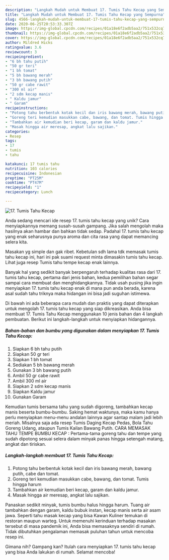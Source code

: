 ```yaml
---
description: "Langkah Mudah untuk Membuat 17. Tumis Tahu Kecap yang Sempurna"
title: "Langkah Mudah untuk Membuat 17. Tumis Tahu Kecap yang Sempurna"
slug: 4566-langkah-mudah-untuk-membuat-17-tumis-tahu-kecap-yang-sempurna
date: 2020-06-25T20:53:33.307Z
image: https://img-global.cpcdn.com/recipes/01a18e6f2adb5aa2/751x532cq70/17-tumis-tahu-kecap-foto-resep-utama.jpg
thumbnail: https://img-global.cpcdn.com/recipes/01a18e6f2adb5aa2/751x532cq70/17-tumis-tahu-kecap-foto-resep-utama.jpg
cover: https://img-global.cpcdn.com/recipes/01a18e6f2adb5aa2/751x532cq70/17-tumis-tahu-kecap-foto-resep-utama.jpg
author: Mildred Hicks
ratingvalue: 3.6
reviewcount: 3
recipeingredient:
- "6 bh tahu putih"
- "50 gr teri"
- "1 bh tomat"
- "5 bh bawang merah"
- "3 bh bawang putih"
- "50 gr cabe rawit"
- "300 ml air"
- "2 sdm kecap manis"
- " Kaldu jamur"
- " Garam"
recipeinstructions:
- "Potong tahu berbentuk kotak kecil dan iris bawang merah, bawang putih, cabe dan tomat."
- "Goreng teri kemudian masukkan cabe, bawang, dan tomat. Tumis hingga harum"
- "Tambahkan air kemudian beri kecap, garam dan kaldu jamur."
- "Masak hingga air meresap, angkat lalu sajikan."
categories:
- Resep
tags:
- 17
- tumis
- tahu

katakunci: 17 tumis tahu 
nutrition: 103 calories
recipecuisine: Indonesian
preptime: "PT25M"
cooktime: "PT47M"
recipeyield: "1"
recipecategory: Lunch

---
```



![17. Tumis Tahu Kecap](https://img-global.cpcdn.com/recipes/01a18e6f2adb5aa2/751x532cq70/17-tumis-tahu-kecap-foto-resep-utama.jpg)

Anda sedang mencari ide resep 17. tumis tahu kecap yang unik? Cara menyiapkannya memang susah-susah gampang. Jika salah mengolah maka hasilnya akan hambar dan bahkan tidak sedap. Padahal 17. tumis tahu kecap yang enak seharusnya punya aroma dan cita rasa yang dapat memancing selera kita.

Masakan yg simple dan gak ribet. Kebetulan sdh lama tdk memasak tumis tahu kecap ini, hari ini pak suami request minta dimasakin tumis tahu kecap. Lihat juga resep Tumis tahu tempe kecap enak lainnya.

Banyak hal yang sedikit banyak berpengaruh terhadap kualitas rasa dari 17. tumis tahu kecap, pertama dari jenis bahan, kedua pemilihan bahan segar sampai cara membuat dan menghidangkannya. Tidak usah pusing jika ingin menyiapkan 17. tumis tahu kecap enak di mana pun anda berada, karena asal sudah tahu triknya maka hidangan ini bisa jadi suguhan istimewa.


Di bawah ini ada beberapa cara mudah dan praktis yang dapat diterapkan untuk mengolah 17. tumis tahu kecap yang siap dikreasikan. Anda bisa membuat 17. Tumis Tahu Kecap menggunakan 10 jenis bahan dan 4 langkah pembuatan. Berikut ini langkah-langkah untuk menyiapkan hidangannya.

<!--inarticleads1-->

##### Bahan-bahan dan bumbu yang digunakan dalam menyiapkan 17. Tumis Tahu Kecap:

1. Siapkan 6 bh tahu putih
1. Siapkan 50 gr teri
1. Siapkan 1 bh tomat
1. Sediakan 5 bh bawang merah
1. Gunakan 3 bh bawang putih
1. Ambil 50 gr cabe rawit
1. Ambil 300 ml air
1. Siapkan 2 sdm kecap manis
1. Siapkan  Kaldu jamur
1. Gunakan  Garam


Kemudian tumis bersama tahu yang sudah digoreng, tambahkan kecap manis beserta bumbu-bumbu. Saking hemat waktunya, maka kamu hanya perlu menyiapkan menu-menu andalan lainnya agar santap malam jadi lebih meriah. Misalnya saja ada resep Tumis Daging Kecap Pedas, Bola Tahu Goreng Udang, ataupun Tumis Kailan Bawang Putih. CARA MEMASAK TAHU TEMPE BUMBU KECAP : Pertama-tama goreng tahu dan tempe yang sudah dipotong sesuai selera dalam minyak panas hingga setengah matang, angkat dan tiriskan. 

<!--inarticleads2-->

##### Langkah-langkah membuat 17. Tumis Tahu Kecap:

1. Potong tahu berbentuk kotak kecil dan iris bawang merah, bawang putih, cabe dan tomat.
1. Goreng teri kemudian masukkan cabe, bawang, dan tomat. Tumis hingga harum
1. Tambahkan air kemudian beri kecap, garam dan kaldu jamur.
1. Masak hingga air meresap, angkat lalu sajikan.


Panaskan sedikit minyak, tumis bumbu halus hingga harum. Tuang air tambahkan dengan garam, kaldu bubuk instan, kecap manis serta air asam jawa. Seperti tahu masak kecap yang bisa Kawan Kuliner temukan di restoran maupun warteg. Untuk memenuhi kerinduan terhadap masakan tersebut di masa pandemik ini, Anda bisa memasaknya sendiri di rumah. Tidak dibutuhkan pengalaman memasak puluhan tahun untuk mencoba resep ini. 

Gimana nih? Gampang kan? Itulah cara menyiapkan 17. tumis tahu kecap yang bisa Anda lakukan di rumah. Selamat mencoba!
